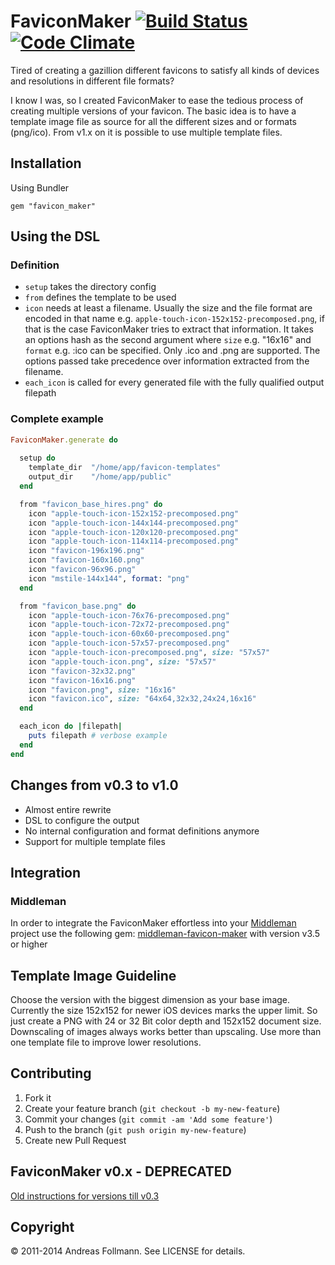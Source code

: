 FaviconMaker [![Build Status](https://secure.travis-ci.org/follmann/favicon_maker.png)](http://travis-ci.org/follmann/favicon_maker) [![Code Climate](https://codeclimate.com/github/follmann/favicon_maker.png)](https://codeclimate.com/github/follmann/favicon_maker)
============

Tired of creating a gazillion different favicons to satisfy all kinds of devices and resolutions in different file formats?

I know I was, so I created FaviconMaker to ease the tedious process of creating multiple versions of your favicon. The basic idea is to have a template image file as source for all the different sizes and or formats (png/ico). From v1.x on it is possible to use multiple template files.

## Installation
Using Bundler

``` shell
gem "favicon_maker"
```
## Using the DSL 
### Definition
* `setup` takes the directory config
* `from`  defines the template to be used
* `icon`  needs at least a filename. Usually the size and the file format are encoded in that name e.g. `apple-touch-icon-152x152-precomposed.png`, if that is the case FaviconMaker tries to extract that information. It takes an options hash as the second argument where `size` e.g. "16x16" and `format` e.g. :ico can be specified. Only .ico and .png are supported. The options passed take precedence over information extracted from the filename.
* `each_icon` is called for every generated file with the fully qualified output filepath

### Complete example
``` ruby
FaviconMaker.generate do
 
  setup do
    template_dir  "/home/app/favicon-templates"
    output_dir    "/home/app/public"
  end

  from "favicon_base_hires.png" do
    icon "apple-touch-icon-152x152-precomposed.png"
    icon "apple-touch-icon-144x144-precomposed.png"
    icon "apple-touch-icon-120x120-precomposed.png"
    icon "apple-touch-icon-114x114-precomposed.png"
    icon "favicon-196x196.png"
    icon "favicon-160x160.png"
    icon "favicon-96x96.png"
    icon "mstile-144x144", format: "png"
  end

  from "favicon_base.png" do
    icon "apple-touch-icon-76x76-precomposed.png"
    icon "apple-touch-icon-72x72-precomposed.png"
    icon "apple-touch-icon-60x60-precomposed.png"
    icon "apple-touch-icon-57x57-precomposed.png"
    icon "apple-touch-icon-precomposed.png", size: "57x57"
    icon "apple-touch-icon.png", size: "57x57"
    icon "favicon-32x32.png"
    icon "favicon-16x16.png"
    icon "favicon.png", size: "16x16"
    icon "favicon.ico", size: "64x64,32x32,24x24,16x16"
  end

  each_icon do |filepath|
    puts filepath # verbose example
  end
end
```

## Changes from v0.3 to v1.0
* Almost entire rewrite
* DSL to configure the output
* No internal configuration and format definitions anymore
* Support for multiple template files

## Integration
### Middleman
In order to integrate the FaviconMaker effortless into your [Middleman](https://github.com/tdreyno/middleman) project use the following gem: [middleman-favicon-maker](https://github.com/follmann/middleman-favicon-maker) with version v3.5 or higher

## Template Image Guideline
Choose the version with the biggest dimension as your base image. Currently the size 152x152 for newer iOS devices marks the upper limit. So just create a PNG with 24 or 32 Bit color depth and 152x152 document size. Downscaling of images always works better than upscaling. Use more than one template file to improve lower resolutions.

## Contributing
1. Fork it
2. Create your feature branch (`git checkout -b my-new-feature`)
3. Commit your changes (`git commit -am 'Add some feature'`)
4. Push to the branch (`git push origin my-new-feature`)
5. Create new Pull Request

## FaviconMaker v0.x - DEPRECATED
[Old instructions for versions till v0.3](OLD_INSTRUCTIONS.md)

## Copyright

&copy; 2011-2014 Andreas Follmann. See LICENSE for details.

